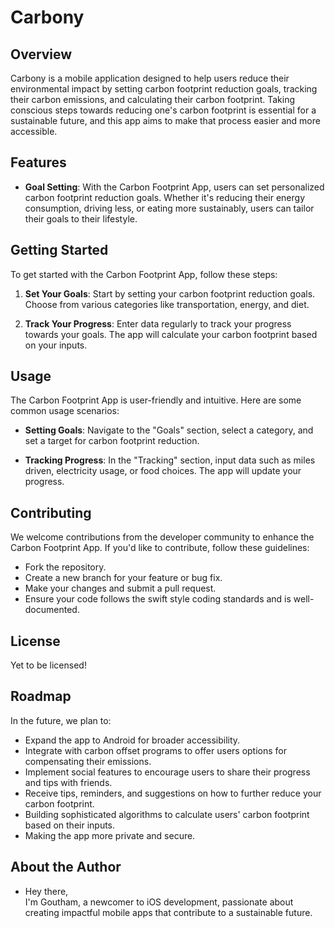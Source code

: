 # Carbony

## Overview

Carbony is a mobile application designed to help users reduce their environmental impact by setting carbon footprint reduction goals, tracking their carbon emissions, and calculating their carbon footprint. Taking conscious steps towards reducing one's carbon footprint is essential for a sustainable future, and this app aims to make that process easier and more accessible.

## Features

- **Goal Setting**: With the Carbon Footprint App, users can set personalized carbon footprint reduction goals. Whether it's reducing their energy consumption, driving less, or eating more sustainably, users can tailor their goals to their lifestyle.

## Getting Started

To get started with the Carbon Footprint App, follow these steps:

1. **Set Your Goals**: Start by setting your carbon footprint reduction goals. Choose from various categories like transportation, energy, and diet.

2. **Track Your Progress**: Enter data regularly to track your progress towards your goals. The app will calculate your carbon footprint based on your inputs.


## Usage

The Carbon Footprint App is user-friendly and intuitive. Here are some common usage scenarios:

- **Setting Goals**: Navigate to the "Goals" section, select a category, and set a target for carbon footprint reduction.

- **Tracking Progress**: In the "Tracking" section, input data such as miles driven, electricity usage, or food choices. The app will update your progress.

## Contributing

We welcome contributions from the developer community to enhance the Carbon Footprint App. If you'd like to contribute, follow these guidelines:

- Fork the repository.
- Create a new branch for your feature or bug fix.
- Make your changes and submit a pull request.
- Ensure your code follows the swift style coding standards and is well-documented.

## License

Yet to be licensed!

## Roadmap

In the future, we plan to:

- Expand the app to Android for broader accessibility.
- Integrate with carbon offset programs to offer users options for compensating their emissions.
- Implement social features to encourage users to share their progress and tips with friends.
- Receive tips, reminders, and suggestions on how to further reduce your carbon footprint.
- Building sophisticated algorithms to calculate users' carbon footprint based on their inputs.
- Making the app more private and secure.

## About the Author

- Hey there,  
I'm Goutham, a newcomer to iOS development, passionate about creating impactful mobile apps that contribute to a sustainable future.

